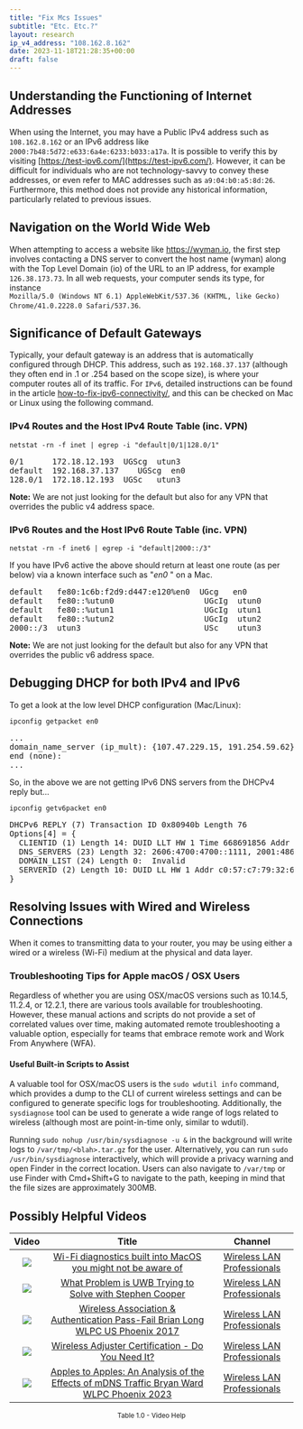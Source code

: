```yaml
---
title: "Fix Mcs Issues"
subtitle: "Etc. Etc.?"
layout: research
ip_v4_address: "108.162.8.162"
date: 2023-11-18T21:28:35+00:00
draft: false
---
```


## Understanding the Functioning of Internet Addresses

When using the Internet, you may have a Public IPv4 address such as ```108.162.8.162``` or an IPv6 address like ```2000:7b48:5d72:e633:6a4e:6233:b033:a17a```. It is possible to verify this by visiting [https://test-ipv6.com/](https://test-ipv6.com/). However, it can be difficult for individuals who are not technology-savvy to convey these addresses, or even refer to MAC addresses such as ```a9:04:b0:a5:8d:26```. Furthermore, this method does not provide any historical information, particularly related to previous issues.
## Navigation on the World Wide Web

When attempting to access a website like https://wyman.io, the first step involves contacting a DNS server to convert the host name (wyman) along with the Top Level Domain (io) of the URL to an IP address, for example ```126.38.173.73```. In all web requests, your computer sends its type, for instance <br>```Mozilla/5.0 (Windows NT 6.1) AppleWebKit/537.36 (KHTML, like Gecko) Chrome/41.0.2228.0 Safari/537.36```.
## Significance of Default Gateways

Typically, your default gateway is an address that is automatically configured through DHCP. This address, such as ```192.168.37.137``` (although they often end in .1 or .254 based on the scope size), is where your computer routes all of its traffic. For ```IPv6```, detailed instructions can be found in the article [how-to-fix-ipv6-connectivity/](/blog/how-to-fix-ipv6-connectivity/), and this can be checked on Mac or Linux using the following command.
### IPv4 Routes and the Host IPv4 Route Table (inc. VPN)
```netstat -rn -f inet | egrep -i "default|0/1|128.0/1"```

<pre>
0/1      172.18.12.193  UGScg  utun3
default  192.168.37.137    UGScg  en0
128.0/1  172.18.12.193  UGSc   utun3</pre>

**Note:** We are not just looking for the default but also for any VPN that overrides the public v4 address space.

### IPv6 Routes and the Host IPv6 Route Table (inc. VPN)
```netstat -rn -f inet6 | egrep -i "default|2000::/3"```

If you have IPv6 active the above should return at least one route (as per below) via a known interface such as "_en0_ " on a Mac. 

<pre>
default   fe80:1c6b:f2d9:d447:e120%en0  UGcg   en0
default   fe80::%utun0                   UGcIg  utun0
default   fe80::%utun1                   UGcIg  utun1
default   fe80::%utun2                   UGcIg  utun2
2000::/3  utun3                          USc    utun3</pre>

**Note:** We are not just looking for the default but also for any VPN that overrides the public v6 address space.
<br>

## Debugging DHCP for both IPv4 and IPv6

To get a look at the low level DHCP configuration (Mac/Linux): 

```ipconfig getpacket en0```

<pre>
...
domain_name_server (ip_mult): {107.47.229.15, 191.254.59.62}
end (none):
...</pre>

So, in the above we are not getting IPv6 DNS servers from the DHCPv4 reply but...

```ipconfig getv6packet en0```

<pre>
DHCPv6 REPLY (7) Transaction ID 0x80940b Length 76
Options[4] = {
  CLIENTID (1) Length 14: DUID LLT HW 1 Time 668691856 Addr a9:04:b0:a5:8d:26
  DNS_SERVERS (23) Length 32: 2606:4700:4700::1111, 2001:4860:4860::8844
  DOMAIN_LIST (24) Length 0:  Invalid
  SERVERID (2) Length 10: DUID LL HW 1 Addr c0:57:c7:79:32:6c
}</pre>




## Resolving Issues with Wired and Wireless Connections

When it comes to transmitting data to your router, you may be using either a wired or a wireless (Wi-Fi) medium at the physical and data layer.
### Troubleshooting Tips for Apple macOS / OSX Users
Regardless of whether you are using OSX/macOS versions such as 10.14.5, 11.2.4, or 12.2.1, there are various tools available for troubleshooting. However, these manual actions and scripts do not provide a set of correlated values over time, making automated remote troubleshooting a valuable option, especially for teams that embrace remote work and Work From Anywhere (WFA).
#### Useful Built-in Scripts to Assist
A valuable tool for OSX/macOS users is the `sudo wdutil info` command, which provides a dump to the CLI of current wireless settings and can be configured to generate specific logs for troubleshooting. Additionally, the `sysdiagnose` tool can be used to generate a wide range of logs related to wireless (although most are point-in-time only, similar to wdutil).

Running `sudo nohup /usr/bin/sysdiagnose -u &` in the background will write logs to `/var/tmp/<blah>.tar.gz` for the user. Alternatively, you can run `sudo /usr/bin/sysdiagnose` interactively, which will provide a privacy warning and open Finder in the correct location. Users can also navigate to `/var/tmp` or use Finder with Cmd+Shift+G to navigate to the path, keeping in mind that the file sizes are approximately 300MB.
## Possibly Helpful Videos

<link href="/plugins/lity/css/lity.min.css" rel="stylesheet">
<script src="/plugins/lity/js/lity.min.js"></script>
<div class="table1-start"></div>

|Video | Title | Channel |
| :---: | :---: | :---: |
|<a href="https://www.youtube.com/watch?v=kBEcRYe9gRw" data-lity><img src="https://i.ytimg.com/vi/kBEcRYe9gRw/default.jpg" class="img-fluid"></a>|<a href="https://www.youtube.com/watch?v=kBEcRYe9gRw" data-lity>Wi-Fi diagnostics built into MacOS you might not be aware of</a>|<a target="_blank" href="https://www.youtube.com/channel/UCIzBSS46vcqhwmBZ7ZpY-yg" >Wireless LAN Professionals</a>|
|<a href="https://www.youtube.com/watch?v=zq5WOz06k_k" data-lity><img src="https://i.ytimg.com/vi/zq5WOz06k_k/default.jpg" class="img-fluid"></a>|<a href="https://www.youtube.com/watch?v=zq5WOz06k_k" data-lity>What Problem is UWB Trying to Solve with Stephen Cooper</a>|<a target="_blank" href="https://www.youtube.com/channel/UCIzBSS46vcqhwmBZ7ZpY-yg" >Wireless LAN Professionals</a>|
|<a href="https://www.youtube.com/watch?v=EWURmcra5_4" data-lity><img src="https://i.ytimg.com/vi/EWURmcra5_4/default.jpg" class="img-fluid"></a>|<a href="https://www.youtube.com/watch?v=EWURmcra5_4" data-lity>Wireless Association &amp; Authentication Pass-Fail   Brian Long   WLPC US Phoenix 2017</a>|<a target="_blank" href="https://www.youtube.com/channel/UCIzBSS46vcqhwmBZ7ZpY-yg" >Wireless LAN Professionals</a>|
|<a href="https://www.youtube.com/watch?v=PVa0C60HgyM" data-lity><img src="https://i.ytimg.com/vi/PVa0C60HgyM/default.jpg" class="img-fluid"></a>|<a href="https://www.youtube.com/watch?v=PVa0C60HgyM" data-lity>Wireless Adjuster Certification - Do You Need It?</a>|<a target="_blank" href="https://www.youtube.com/channel/UCIzBSS46vcqhwmBZ7ZpY-yg" >Wireless LAN Professionals</a>|
|<a href="https://www.youtube.com/watch?v=miRV8qDOKBE" data-lity><img src="https://i.ytimg.com/vi/miRV8qDOKBE/default.jpg" class="img-fluid"></a>|<a href="https://www.youtube.com/watch?v=miRV8qDOKBE" data-lity>Apples to Apples: An Analysis of the Effects of mDNS Traffic   Bryan Ward   WLPC Phoenix 2023</a>|<a target="_blank" href="https://www.youtube.com/channel/UCIzBSS46vcqhwmBZ7ZpY-yg" >Wireless LAN Professionals</a>|

<center><small>Table 1.0 - Video Help</small></center>
 <br>
<div class="table1-end"></div>
<script type="text/javascript">
(function() {
    $('div.table1-start').nextUntil('div.table1-end', 'table').addClass('table thead-dark table-striped table-responsive rounded').attr('id', 't1');
    $('#t1').find('thead').addClass('thead-dark');
})();
</script>
